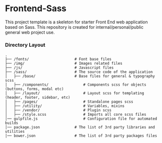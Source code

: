 # Frontend-Sass
This project template is a skeleton for starter Front End web application based on Sass. This repository is created for internal/personal/public general web project use.

### Directory Layout

```
.
├── /fonts/                     # Font base files
├── /img/                       # Images related files
├── /js/                        # Javascript files
├── /sass/                      # The source code of the application
│   ├── /base/                  # Base files for general & typography scss
│   ├── /components/                # Components scss for objects (buttons, forms, modal etc)
│   ├── /layout/                    # Layout scss for templating (header, footer, sidebar, etc)
│   ├── /pages/                     # Standalone pages scss
│   ├── /utility/                   # Variables, mixins
│   ├── /vendor/                    # Plugin scss
│   ├── /style.scss                 # Imports all core scss files
│── gulpfile.js                     # Configuration file for automated builds
│── package.json                # The list of 3rd party libraries and utilities
│── bower.json                  # The list of 3rd party packages files
```
